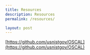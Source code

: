 ```yaml
---
title: Resources
description: Resources
permalink: /resources/

layout: post
---
```


[https://github.com/usnistgov/OSCAL](https://github.com/usnistgov/OSCAL)
